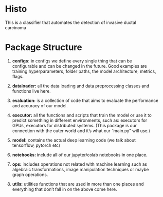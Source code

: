 # Histo
This is a classifier that automates the detection of invasive ductal carcinoma

# Package Structure

1) **configs:** in configs we define every single thing that can be configurable and can be changed in the future. Good examples are training hyperparameters, folder paths, the model architecture, metrics, flags.

2) **dataloader:** all the data loading and data preprocessing classes and functions live here.

3) **evaluation:** is a collection of code that aims to evaluate the performance and accuracy of our model.

4) **executor:** all the functions and scripts that train the model or use it to predict something in different environments, such as: executors for GPUs, executors for distributed systems. (This package is our connection with the outer world and it’s what our “main.py” will use.)

5) **model:** contains the actual deep learning code (we talk about tensorflow, pytorch etc)

6) **notebooks:** include all of our jupyter/colab notebooks in one place.

7) **ops:** includes operations not related with machine learning such as algebraic transformations, image manipulation techniques or maybe graph operations.

8) **utils:** utilities functions that are used in more than one places and everything that don’t fall in on the above come here.
